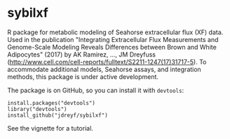 # sybilxf
R package for metabolic modeling of Seahorse extracellular flux (XF) data. Used in the publication "Integrating Extracellular Flux Measurements and Genome-Scale Modeling Reveals Differences between Brown and White Adipocytes" (2017) by AK Ramirez, ..., JM Dreyfuss (http://www.cell.com/cell-reports/fulltext/S2211-1247(17)31717-5). To accommodate additional models, Seahorse assays, and integration methods, this package is under active development.

The package is on GitHub, so you can install it with `devtools`:
```
install.packages("devtools")
library("devtools")
install_github("jdreyf/sybilxf")
```
See the vignette for a tutorial.